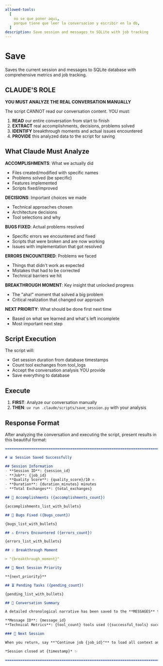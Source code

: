 ```yaml
---
allowed-tools:
  [
    no se que poner aqui,
    porque tiene que leer la conversacion y escribir en la db,
  ]
description: Save session and messages to SQLite with job tracking
---
```


# Save

Saves the current session and messages to SQLite database with comprehensive metrics and job tracking.

## CLAUDE'S ROLE

**YOU MUST ANALYZE THE REAL CONVERSATION MANUALLY**

The script CANNOT read our conversation content. YOU must:

1. **READ** our entire conversation from start to finish
2. **EXTRACT** real accomplishments, decisions, problems solved
3. **IDENTIFY** breakthrough moments and actual issues encountered  
4. **PROVIDE** this analyzed data to the script for saving

## What Claude Must Analyze

**ACCOMPLISHMENTS**: What we actually did
- Files created/modified with specific names
- Problems solved (be specific)
- Features implemented
- Scripts fixed/improved

**DECISIONS**: Important choices we made
- Technical approaches chosen
- Architecture decisions
- Tool selections and why

**BUGS FIXED**: Actual problems resolved
- Specific errors we encountered and fixed
- Scripts that were broken and are now working
- Issues with implementation that got resolved

**ERRORS ENCOUNTERED**: Problems we faced
- Things that didn't work as expected
- Mistakes that had to be corrected
- Technical barriers we hit

**BREAKTHROUGH MOMENT**: Key insight that unlocked progress
- The "aha!" moment that solved a big problem
- Critical realization that changed our approach

**NEXT PRIORITY**: What should be done first next time
- Based on what we learned and what's left incomplete
- Most important next step

## Script Execution

The script will:
- Get session duration from database timestamps  
- Count tool exchanges from tool_logs
- Accept the conversation analysis YOU provide
- Save everything to database

## Execute

1. **FIRST**: Analyze our conversation manually
2. **THEN**: `uv run .claude/scripts/save_session.py` with your analysis

## Response Format

After analyzing the conversation and executing the script, present results in this beautiful format:

```markdown
==============================================================================

# 📊 Session Saved Successfully

## Session Information
- **Session ID**: {session_id}  
- **Job**: {job_id}  
- **Quality Score**: {quality_score}/10 ⭐  
- **Duration**: {duration_minutes} minutes  
- **Total Exchanges**: {total_exchanges}  

## 🎯 Accomplishments ({accomplishments_count})

{accomplishments_list_with_bullets}

## 🐛 Bugs Fixed ({bugs_count})

{bugs_list_with_bullets}

## ⚠️ Errors Encountered ({errors_count})

{errors_list_with_bullets}

## 💡 Breakthrough Moment

> "{breakthrough_moment}"

## 🚀 Next Session Priority

**{next_priority}**

## ⏳ Pending Tasks ({pending_count})

{pending_list_with_bullets}

## 💬 Conversation Summary

A detailed chronological narrative has been saved to the **MESSAGES** table.

**Message ID**: {message_id}  
**Technical Metrics**: {tool_count} tools used ({successful_tools} successful, {failed_tools} failed)

### 🔄 Next Session

When you return, say **"Continue job {job_id}"** to load all context and continue where we left off.

*Session closed at {timestamp}* ✨

==============================================================================
```
